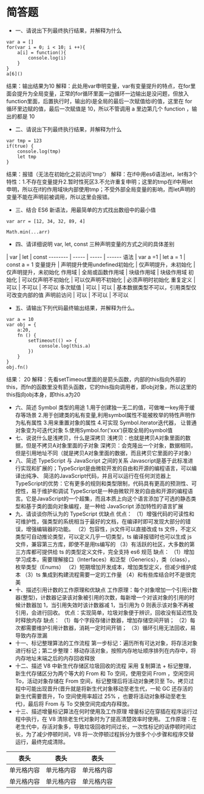 # 简答题
- 一、请说出下列最终执行结果，并解释为什么 
```
var a = []
for(var i = 0; i < 10; i ++){
    a[i] = function(){
        console.log(i)
    }
}
a[6]()
```
结果：输出结果为10
解释：此处用var申明变量，var有变量提升的特点，在for里面会提升为全局变量，正常的for循环里面一边循环一边输出是没问题，但放入
function里面，后置执行时，输出的i是全局的最后一次赋值给i的值，这里在 for 循环里边赋的值，最后一次赋值是 10，所以不管调用 
a 里边第几个 function ，输出的都是 10
- 二、请说出下列最终执行结果，并解释为什么
```
var tmp = 123
if(true) {
    console.log(tmp)
    let tmp
}
```
结果：报错（无法在初始化之前访问'tmp'）
解释：在if中用es6语法let，let有3个特性：1.不存在变量提升2.暂时性死区3.不允许重复申明；这里的tmp在if中用let申明，所以在if的作用域块内部使用tmp；不受外部全局变量的影响，而let声明的变量不能在声明前被调用，所以这里会报错。
- 三、结合 ES6 新语法，用最简单的方式找出数组中的最小值
```
var arr = [12, 34, 32, 89, 4]

Math.min(...arr)
```
- 四、请详细说明 var, let, const 三种声明变量的方式之间的具体差别

| var | let | const
-------- | ----- | ----- | ------
语法 | var a =1 | let a = 1 | const a = 1
变量提升 | 声明提升使用undefined初始化 | 仅声明提升，未初始化 | 仅声明提升，未初始化
作用域 | 全局或函数作用域 | 块级作用域 | 块级作用域
初始化 | 可以仅声明不初始化 | 可以仅声明不初始化 | 必须声明时初始化
重复定义 | 可以 | 不可以 | 不可以
多次赋值 | 可以 | 可以 | 基本数据类型不可以，引用类型仅可改变内部的值
声明前访问 | 可以 | 不可以 | 不可以
- 五、请输出下列代码最终输出结果，并解释为什么。
```
var a = 10
var obj = {
    a:20,
    fn () {
        setTimeout(() => {
            console.log(this.a)
        })
    }
}
obj.fn()
```
结果： 20
解释：先看setTimeout里面的是箭头函数，内部的this指向外部的this，而fn的函数里没有箭头函数，它的this指向调用者，即obj对象，所以这里的this指向obj本身，即this.a为20
- 六、简述 Symbol 类型的用途
1.用于创建独一无二的值，可做唯一key用于缓存等场景
2.用于创建类的私有变量,利用symbol属性不能被枚举的特性声明作为私有属性
3.用来重置对象的属性
4.可实现 Symbol.iterator迭代器， 让普通对象变为可迭代对象
5.使用Symbol.for(‘xxx’)获取全局的symbol值
- 七、说说什么是浅拷贝，什么是深拷贝
浅拷贝：也就是拷贝A对象里面的数据，但是不拷贝A对象里面的子对象
深拷贝：会克隆出一个对象，数据相同，但是引用地址不同（就是拷贝A对象里面的数据，而且拷贝它里面的子对象）
- 八、简述 TypeScript 与 JavaScript 之间的关系
Javascript是基于此标准进行实现和扩展的；TypeScript是由微软开发的自由和开源的编程语言，可以编译出纯净、 简洁的JavaScript代码，并且可以运行在任何浏览器上
TypeScript的优势：它有更多的规则和类型限制，代码具有更高的预测性、可控性，易于维护和调试
TypeScript是一种由微软开发的自由和开源的编程语言。它是JavaScript的一个超集，而且本质上向这个语言添加了可选的静态类型和基于类的面向对象编程，是一种给 JavaScript 添加特性的语言扩展
- 九、请谈谈你所认为的 TypeScript 优缺点
优点：
（1）增强代码的可读性和可维护性，强类型的系统相当于最好的文档，在编译时即可发现大部分的错误，增强编辑器的功能。
（2）包容性，js文件可以直接改成 ts 文件，不定义类型可自动推论类型，可以定义几乎一切类型，ts 编译报错时也可以生成 js 文件，兼容第三方库，即使不是用ts编写的
（3）有活跃的社区，大多数的第三方库都可提供给 ts 的类型定义文件，完全支持 es6 规范
缺点：
（1）增加学习成本，需要理解接口（Interfaces）和泛型（Generics），类（class），枚举类型（Enums）
（2）短期增加开发成本，增加类型定义，但减少维护成本
（3）ts 集成到构建流程需要一定的工作量
（4）和有些库结合时不是很完美
- 十、描述引用计数的工作原理和优缺点
工作原理：每个对象增加一个引用计数器(整型)，计数器记录该对象被引用的次数，每新增一个对该对象的引用的时候计数器加 1，当引用失效时该计数器减 1，当引用为 0 则表示该对象不再被引用，会进行回收。
优点：实现简单，垃圾对象便于辨识，回收没有延迟性及时释放内存
缺点：
（1）每个字段存储计数器，增加存储空间开销；
（2）每次都需要维护引用计数器，消耗一定时间开销；
（3）循环引用无法回收，易导致内存泄漏
- 十一、标记整理算法的工作流程
第一步标记：遍历所有可达对象，将存活对象进行标记；第二步整理：移动存活对象，按照内存地址顺序排列在内存中，将内存地址末端之后的内存回收释放
- 十二、描述 V8 中新生代存储区垃圾回收的流程
采用 复制算法 + 标记整理，新生代存储区分为两个等大的 From 和 To 空间，使用空间 From ，空闲空间 To，活动对象存储在 From 空间，标记整理后将活动对象拷贝至 To，拷贝过程中可能出现晋升(晋升就是将新生代对象移动至老生代，一轮 GC 还存活的新生代需要晋升，To 空间使用率超过 25% ，也要将活动对象移动至老生代)，最后将 From 与 To 交换空间完成内存释放。
- 十三、描述增量标记算法在何时使用及工作原理
增量标记在穿插在程序运行过程中执行，在 V8 清除老生代对象时为了提高清楚效率时使用。
工作原理：在老生代中，存活对象多，导致垃圾回收时间过长，一次性标记的话停顿时间过长，为了减少停顿时间，V8 将一次停顿过程拆分为很多个小步骤和程序交替运行，最终完成清除。

 表头  | 表头  | 表头
 ---- | ----- | ------  
 单元格内容  | 单元格内容 | 单元格内容 
 单元格内容  | 单元格内容 | 单元格内容  